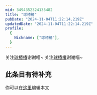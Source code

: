 ```yaml
---
mid: 3494352324135482
title: "球椿椿"
pubDate: "2024-11-04T11:22:14.219Z"
updatedDate: "2024-11-04T11:22:14.219Z"
profile:
  {
    Nickname: ["球椿椿"],
  }
---
```


关注[球椿椿](https://space.bilibili.com/3494352324135482)谢谢喵~ 关注[球椿椿](https://space.bilibili.com/3494352324135482)谢谢喵~

## 此条目有待补充
你可以在[这里](https://github.com/Yuhanawa/VTuber.ICU-Content/edit/master/v/球椿椿/index.md)编辑本文
